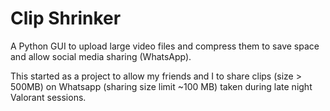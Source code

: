 # Clip Shrinker

A Python GUI to upload large video files and compress them to save space and allow social media sharing (WhatsApp).

This started as a project to allow my friends and I to share clips (size > 500MB) on Whatsapp (sharing size limit ~100 MB) taken during late night Valorant sessions.
